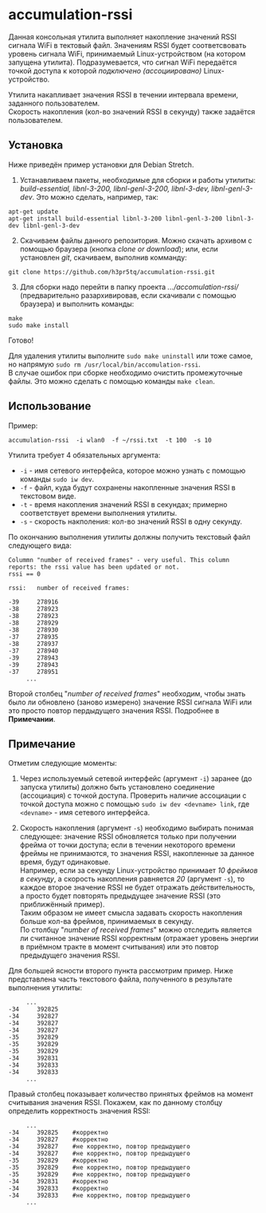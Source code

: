 # accumulation-rssi
Данная консольная утилита выполняет накопление значений RSSI сигнала WiFi в тектовый файл. Значениям RSSI будет соответсвовать уровень сигнала WiFi, принимаемый Linux-устройством (на котором запущена утилита). Подразумевается, что сигнал WiFi передаётся точкой доступа к которой *подключено (ассоциировано)* Linux-устройство.

Утилита накапливает значения RSSI в течении интервала времени, заданного пользователем.  
Скорость накопления (кол-во значений RSSI в секунду) также задаётся пользователем.

## Установка
Ниже приведён пример установки для Debian Stretch.

1) Устанавливаем пакеты, необходимые для сборки и работы утилиты: *build-essential, libnl-3-200, libnl-genl-3-200, libnl-3-dev, libnl-genl-3-dev*. Это можно сделать, например, так:
```
apt-get update
apt-get install build-essential libnl-3-200 libnl-genl-3-200 libnl-3-dev libnl-genl-3-dev
```

2) Скачиваем файлы данного репозитория. Можно скачать архивом с помощью браузера (кнопка *clone or download*); или, если установлен *git*, скачиваем, выполнив комманду:
```
git clone https://github.com/h3pr5tq/accumulation-rssi.git
```

3) Для сборки надо перейти в папку проекта *.../accomulation-rssi/* (предварительно разархивировав, если скачивали с помощью браузера) и выполнить команды:
```
make
sudo make install
```
Готово!

Для удаления утилиты выполните `sudo make uninstall` или тоже самое, но напрямую `sudo rm /usr/local/bin/accomulation-rssi`.  
В случае ошибок при сборке необходимо очистить промежуточные файлы. Это можно сделать с помощью команды `make clean`.

## Использование
Пример:
```
accumulation-rssi  -i wlan0  -f ~/rssi.txt  -t 100  -s 10
```
Утилита требует 4 обязательных аргумента:  
+ `-i` - имя сетевого интерфейса, которое можно узнать с помощью команды `sudo iw dev`.  
+ `-f` - файл, куда будут сохранены накопленные значения RSSI в текстовом виде.  
+ `-t` - время накопления значений RSSI в секундах; примерно соответствует времени выполнения утилиты.  
+ `-s` - скорость накполения: кол-во значений RSSI в одну секунду.

По окончанию выполнения утилиты должны получить текстовый файл следующего вида:
```
Colummn "number of received frames" - very useful. This column reports: the rssi value has been updated or not.
rssi == 0

rssi:   number of received frames:

-39     278916
-38     278923
-38     278923
-38     278929
-38     278930
-37     278935
-38     278937
-37     278940
-39     278943
-39     278943
-37     278951
     ...
```
Второй столбец "*number of received frames*" необходим, чтобы знать было ли обновлено (заново измерено) значение RSSI сигнала WiFi или это просто повтор пердыдущего значения RSSI. Подробнее в **Примечании**.

## Примечание
Отметим следующие моменты:

1. Через используемый сетевой интерфейс (аргумент `-i`) заранее (до запуска утилиты) должно быть установлено соединение (ассоциация) с точкой доступа. Проверить наличие ассоциации с точкой доступа можно с помощью `sudo iw dev <devname> link`, где `<devname>` - имя сетевого интерфейса.

2. Скорость накопления (аргумент `-s`) необходимо выбирать понимая следующее: значение RSSI обновляется только при получении фрейма от точки доступа; если в течении некоторого времени фреймы не принимаются, то значения RSSI, накопленные за данное время, будут одинаковые.   
Например, если за секунду Linux-устройство принимает *10 фреймов в секунду*, а скорость накопления равняется *20* (аргумент `-s`), то каждое второе значение RSSI не будет отражать действительность, а просто будет повторять предыдущее значение RSSI (это приближённый пример).  
Таким образом не имеет смысла задавать скорость накопления больше кол-ва фреймов, принимаемых в секунду.  
По столбцу "*number of received frames*" можно отследить является ли считанное значение RSSI корректным (отражает уровень энергии в приёмном тракте в момент считывания) или это повтор предыдущего значения RSSI.

Для большей ясности второго пункта рассмотрим пример. Ниже представлена часть текстового файла, полученного в результате выполнения утилиты:
```
     ...
-34     392825
-34     392827
-34     392827
-34     392827
-35     392829
-35     392829
-35     392829
-34     392831
-34     392833
-34     392833
     ...
```
Правый столбец показывает количество принятых фреймов на момент считывания значения RSSI. Покажем, как по данному столбцу определить корректность значения RSSI:
```
     ...
-34     392825    #корректно
-34     392827    #корректно
-34     392827    #не корректно, повтор предыдущего
-34     392827    #не корректно, повтор предыдущего
-35     392829    #корректно
-35     392829    #не корректно, повтор предыдущего
-35     392829    #не корректно, повтор предыдущего
-34     392831    #корректно
-34     392833    #корректно
-34     392833    #не корректно, повтор предыдущего
     ...
```





